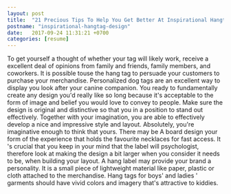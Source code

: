 ```yaml
---
layout: post
title:  "21 Precious Tips To Help You Get Better At Inspirational Hangtag Design"
postname: "inspirational-hangtag-design"
date:   2017-09-24 11:31:21 +0700
categories: [resume]
---
```

To get yourself a thought of whether your tag will likely work, receive a excellent deal of opinions from family and friends, family members, and coworkers. It is possible touse the hang tag to persuade your customers to purchase your merchandise. Personalized dog tags are an excellent way to display you look after your canine companion. You ready to fundamentally create any design you'd really like so long because it's acceptable to the form of image and belief you would love to convey to people. Make sure the design is original and distinctive so that you in a position to stand out effectively. Together with your imagination, you are able to effectively develop a nice and impressive style and layout. Absolutely, you're imaginative enough to think that yours. There may be A board design your form of the experience that holds the favourite necklaces for fast access. It 's crucial that you keep in your mind that the label will psychologist, therefore look at making the design a bit larger when you consider it needs to be, when building your layout. A hang label may provide your brand a personality. It is a small piece of lightweight material like paper, plastic or cloth attached to the merchandise. Hang tags for boys' and ladies ' garments should have vivid colors and imagery that's attractive to kiddies.
